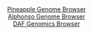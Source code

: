 <div id="Pineapple_Genome_Browser" align="center">
  <a href="https://igv.org/app/?sessionURL=blob:zZNda9swGIX_i6BjA8ffjmNDGWmb5qu0NMFJ2lLMa1u2tdiSIynf5L9PKxu76aC52BjoQnqR9J5z9OiINpgLwigKka1bnm5ZSEOiZNsp1E2F76HGAoU5VAJriOMcc0xTjMIjykFIiCZ36mQpZSNCwyCyadVAC6YLR4caDozCVugpq41rVlWQMA6ScWFccdgwgxSb1hYn0DS66u3onpGBBAOqpmRUMKPBtIi36r74VykuMGU1jut1JcmbgFjpURozPYev3fm0m6ZYiDHeD7PL7njYnTm96Lnfvn6OHgbzqD3_NCUFBbnm.DLzOw7MmlH5VI7tfvRUyp4_3lmrC_t2Ulw4N596u4ZwLC4t3.o4gWM7HRUNoRne_U.u1SBnOl.VC7FdjAbXg.koWnmTw3BJxdWirj33Xd8BOmmoYulakYDSkvuhZWqO2dY8u936MbU6mmkGKh3OCApfXjUkOaRLtf3liOS.UbwggVfrN3Q0xHiGOQpbgWn6VhDYnuu7ZhBYJ.2I1rz6e9HeRpPAN.2ubbfjnFRSwZzFgjZCB0r1TZrrxeHMLG.WQBO6N_u7an5fDt1s9ZBA.tjL7sQfstSQav32fMroRxT9E.o.IkSXybmo8WLQn6kf5Y4er5bf3Pks8w_N4vHgwf4QvReQayq754WTM16DVPtVRS1_8rYBToBKVdgQQRJSEbmfqxzZFoWW7ShsUcoqpjhEvEg.m5qpWZ755Teezun19B0-">Pineapple Genome Browser</a>
</div>
<div id="Alphonso_Genome_Browser" align="center">
  <a href="https://igv.org/app/?sessionURL=blob:zZNdb9owFIb_iyWqTQr55KOJVE20QGlpx1rKWFNV0SFxgodjB9tJCoj_Phdt2k0nlYtNk3xhH9k.7_v68Q5VWEjCGQqQazpt03GQgeSS11PIC4o_Q44lClKgEhtI4BQLzGKMgh1KQSqY3d_ok0ulChlYFlFFMweWcVN6JuSw5QxqacY8ty44pbDgAhQX0joXUHGLZFWzxgsoClP39sy2lYACC2ix5Exyq8Asi2p9X_SrFGWY8RxHeUkVOQiItB6tMTFT.NSbT3txjKUc481VctYbX_W.eoNZeNm5CGeT0XzWmZ9MScZAlQKfrUZjQXln3R.2snWYPrCGO3xUL1vm0u6g4fVPBi8FEVieOV3n1PM913uNhrAEv_xPrvUgRzofnrMbuJw8sPr7YyzC4r7hno.ybZh_q5dvO3fR3kCUx6VmAcVL0Q0c2_DsjtF2O83XqXNq2Lav8xGcoODp2UBKQLzS2592SG0KTQySeF0e4DEQFwkWKGj6tt11fN9tt7ot2_edvbFDpaB_L9zh7N7v2m7PdTtRSqjSOCeRZIU0gTGzilMz2x6ZptqMkvF4M_cmKgPNUFz1s_TL8Hq8msPdH9I0kG5.eEJt9T2a_gl57xFiqsWxuLWnw4rdrvldGTKywoPprR9OsrJ_2m.9GY.nzR4XTcpFDkrv1xW9_MlbBYIAU7pQEUkWhBK1mesUeY0CR_9m20Axp1xziES2.GAbtuG07Y._8fT2z_sf">Alphonso Genome Browser</a>
</div>


<div id="DAF_Genomics_Browser" align="center">
  <a href="https://igv.org/app/?sessionURL=blob:tZFra9swFIb_i2D95LscuzaE4W1ZWrJuEM9N01LCmX0cK7MtT5LrpiH_fcJtGWyUMehAEhLn8r46z4HcoZCMtyQmnuVOLNclBpEVH1Jouho_Q4OSxCXUEg0isESBbY4kPpASpIJs.UlXVkp1MrbtAkpziy1vWC4tSS3oTMl7VaFONT0LGnjgLQzSynmjkxXYUHcVbyW3Ic9RStOxO2y3mwH08RzbjC1x0_S1YqPqRpvQxgqrBO2WtQXe_8XIf1DWi71NVmky1i9wf15Mk8V5ckln2fU8eH.dfTlbZcHqJGXbFlQvcFrN1Hy7Fzt_vuOLZLdeX6H0sq_JxSx5Qz.czO47JlBO3dA9pRGlTkCOBql53msEJK.EG7u.EXqnhuf75tOVTgI9A8EZiW9uDaIE5N91.s2BqH2nQRGJP_qRmUG4KFCQ2IwcJ3SjyJv4oe9EkXs0DqQX9SuT_Jgto9DxEs8LrG_QaP2S1eP4tNCfwdfC.Ftnvf8VU7pykoc7yphavwuX_tlVOuRAd5d.NbyAySAvfqvkogGlQ4_PJyhQa7UGW_WLCj3eHn8C">DAF Genomics Browser</a>
</div>
